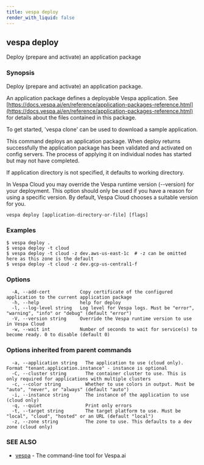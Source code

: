 ```yaml
---
title: vespa deploy
render_with_liquid: false
---
```


## vespa deploy

Deploy (prepare and activate) an application package

### Synopsis

Deploy (prepare and activate) an application package.

An application package defines a deployable Vespa application. See
[https://docs.vespa.ai/en/reference/application-packages-reference.html](https://docs.vespa.ai/en/reference/application-packages-reference.html) for
details about the files contained in this package.

To get started, 'vespa clone' can be used to download a sample application.

This command deploys an application package. When deploy returns successfully
the application package has been validated and activated on config servers. The
process of applying it on individual nodes has started but may not have
completed.

If application directory is not specified, it defaults to working directory.

In Vespa Cloud you may override the Vespa runtime version (--version) for your
deployment. This option should only be used if you have a reason for using a
specific version. By default, Vespa Cloud chooses a suitable version for you.


```
vespa deploy [application-directory-or-file] [flags]
```

### Examples

```
$ vespa deploy .
$ vespa deploy -t cloud
$ vespa deploy -t cloud -z dev.aws-us-east-1c  # -z can be omitted here as this zone is the default
$ vespa deploy -t cloud -z dev.gcp-us-central1-f
```

### Options

```
  -A, --add-cert           Copy certificate of the configured application to the current application package
  -h, --help               help for deploy
  -l, --log-level string   Log level for Vespa logs. Must be "error", "warning", "info" or "debug" (default "error")
  -V, --version string     Override the Vespa runtime version to use in Vespa Cloud
  -w, --wait int           Number of seconds to wait for service(s) to become ready. 0 to disable (default 0)
```

### Options inherited from parent commands

```
  -a, --application string   The application to use (cloud only). Format "tenant.application.instance" - instance is optional
  -C, --cluster string       The container cluster to use. This is only required for applications with multiple clusters
  -c, --color string         Whether to use colors in output. Must be "auto", "never", or "always" (default "auto")
  -i, --instance string      The instance of the application to use (cloud only)
  -q, --quiet                Print only errors
  -t, --target string        The target platform to use. Must be "local", "cloud", "hosted" or an URL (default "local")
  -z, --zone string          The zone to use. This defaults to a dev zone (cloud only)
```

### SEE ALSO

* [vespa](vespa.html)	 - The command-line tool for Vespa.ai

